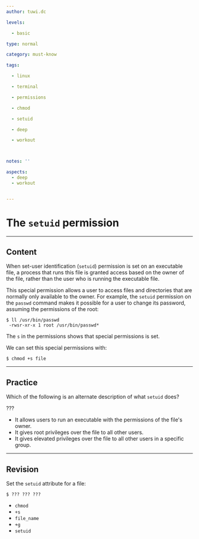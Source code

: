 ```yaml
---
author: tuwi.dc

levels:

  - basic

type: normal

category: must-know

tags:

  - linux

  - terminal

  - permissions

  - chmod

  - setuid

  - deep

  - workout



notes: ''

aspects:
  - deep
  - workout


---
```


# The `setuid` permission

---
## Content

When set-user identification (`setuid`) permission is set on an executable file, a process that runs this file is granted access based on the owner of the file, rather than the user who is running the executable file.

This special permission allows a user to access files and directories that are normally only available to the owner. For example, the `setuid` permission on the `passwd` command makes it possible for a user to change its password, assuming the permissions of the root:
```
$ ll /usr/bin/passwd
 -rwsr-xr-x 1 root /usr/bin/passwd*
```
The `s` in the permissions shows that special permissions is set.

We can set this special permissions with:

```
$ chmod +s file
```

---
## Practice

Which of the following is an alternate description of what `setuid` does?

???

* It allows users to run an executable with the permissions of the file's owner.
* It gives root privileges over the file to all other users.
* It gives elevated privileges over the file to all other users in a specific group.

---
## Revision

Set the `setuid` attribute for a file:
```
$ ??? ??? ???
```

* `chmod`
* `+s`
* `file_name`
* `+g`
* `setuid`

 
